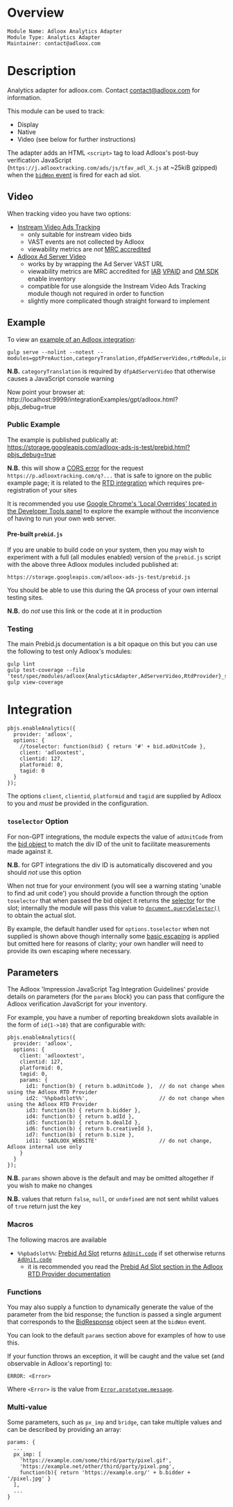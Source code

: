 # Overview

    Module Name: Adloox Analytics Adapter
    Module Type: Analytics Adapter
    Maintainer: contact@adloox.com

# Description

Analytics adapter for adloox.com. Contact contact@adloox.com for information.

This module can be used to track:

 * Display
 * Native
 * Video (see below for further instructions)

The adapter adds an HTML `<script>` tag to load Adloox's post-buy verification JavaScript (`https://j.adlooxtracking.com/ads/js/tfav_adl_X.js` at ~25kiB gzipped) when the [`bidWon` event](https://docs.prebid.org/dev-docs/publisher-api-reference.html#module_pbjs.onEvent) is fired for each ad slot.

## Video

When tracking video you have two options:

 * [Instream Video Ads Tracking](https://docs.prebid.org/dev-docs/modules/instreamTracking.html)
     * only suitable for instream video bids
     * VAST events are not collected by Adloox
     * viewability metrics are *not* [MRC accredited](http://mediaratingcouncil.org/)
 * [Adloox Ad Server Video](./adlooxAdServerVideo.md)
     * works by by wrapping the Ad Server VAST URL
     * viewability metrics are MRC accredited for [IAB](https://www.iab.com/) [VPAID](https://iabtechlab.com/standards/video-player-ad-interface-definition-vpaid/) and [OM SDK](https://iabtechlab.com/standards/open-measurement-sdk/) enable inventory
     * compatible for use alongside the Instream Video Ads Tracking module though not required in order to function
     * slightly more complicated though straight forward to implement

## Example

To view an [example of an Adloox integration](../integrationExamples/gpt/adloox.html):

    gulp serve --nolint --notest --modules=gptPreAuction,categoryTranslation,dfpAdServerVideo,rtdModule,instreamTracking,rubiconBidAdapter,spotxBidAdapter,adlooxAnalyticsAdapter,adlooxAdServerVideo,adlooxRtdProvider

**N.B.** `categoryTranslation` is required by `dfpAdServerVideo` that otherwise causes a JavaScript console warning

Now point your browser at: http://localhost:9999/integrationExamples/gpt/adloox.html?pbjs_debug=true

### Public Example

The example is published publically at: https://storage.googleapis.com/adloox-ads-js-test/prebid.html?pbjs_debug=true

**N.B.** this will show a [CORS error](https://developer.mozilla.org/en-US/docs/Web/HTTP/CORS/Errors) for the request `https://p.adlooxtracking.com/q?...` that is safe to ignore on the public example page; it is related to the [RTD integration](./adlooxRtdProvider.md) which requires pre-registration of your sites

It is recommended you use [Google Chrome's 'Local Overrides' located in the Developer Tools panel](https://www.trysmudford.com/blog/chrome-local-overrides/) to explore the example without the inconvience of having to run your own web server.

#### Pre-built `prebid.js`

If you are unable to build code on your system, then you may wish to experiment with a full (all modules enabled) version of the `prebid.js` script with the above three Adloox modules included published at:

    https://storage.googleapis.com/adloox-ads-js-test/prebid.js

You should be able to use this during the QA process of your own internal testing sites.

**N.B.** do *not* use this link or the code at it in production

### Testing

The main Prebid.js documentation is a bit opaque on this but you can use the following to test only Adloox's modules:

    gulp lint
    gulp test-coverage --file 'test/spec/modules/adloox{AnalyticsAdapter,AdServerVideo,RtdProvider}_spec.js'
    gulp view-coverage

# Integration

    pbjs.enableAnalytics({
      provider: 'adloox',
      options: {
        //toselector: function(bid) { return '#' + bid.adUnitCode },
        client: 'adlooxtest',
        clientid: 127,
        platformid: 0,
        tagid: 0
      }
    });

The options `client`, `clientid`, `platformid` and `tagid` are supplied by Adloox to you and *must* be provided in the configuration.

### `toselector` Option

For non-GPT integrations, the module expects the value of `adUnitCode` from the [bid object](https://docs.prebid.org/dev-docs/publisher-api-reference.html#module_pbjs.getBidResponses) to match the div ID of the unit to facilitate measurements made against it.

**N.B.** for GPT integrations the div ID is automatically discovered and you should *not* use this option

When not true for your environment (you will see a warning stating 'unable to find ad unit code') you should provide a function through the option `toselector` that when passed the bid object it returns the [selector](https://www.javascripttutorial.net/javascript-dom/javascript-queryselector/) for the slot; internally the module will pass this value to [`document.querySelector()`](https://developer.mozilla.org/en-US/docs/Web/API/Document/querySelector) to obtain the actual slot.

By example, the default handler used for `options.toselector` when not supplied is shown above though internally some [basic escaping](https://mathiasbynens.be/notes/css-escapes) is applied but omitted here for reasons of clarity; your own handler will need to provide its own escaping where necessary.

## Parameters

The Adloox 'Impression JavaScript Tag Integration Guidelines' provide details on parameters (for the `params` block) you can pass that configure the Adloox verification JavaScript for your inventory.

For example, you have a number of reporting breakdown slots available in the form of `id{1->10}` that are configurable with:

    pbjs.enableAnalytics({
      provider: 'adloox',
      options: {
        client: 'adlooxtest',
        clientid: 127,
        platformid: 0,
        tagid: 0,
        params: {
          id1: function(b) { return b.adUnitCode },  // do not change when using the Adloox RTD Provider
          id2: '%%pbadslot%%',                       // do not change when using the Adloox RTD Provider
          id3: function(b) { return b.bidder },
          id4: function(b) { return b.adId },
          id5: function(b) { return b.dealId },
          id6: function(b) { return b.creativeId },
          id7: function(b) { return b.size },
          id11: '$ADLOOX_WEBSITE'                    // do not change, Adloox internal use only
        }
      }
    });

**N.B.** `params` shown above is the default and may be omitted altogether if you wish to make no changes

**N.B.** values that return `false`, `null`, or `undefined` are not sent whilst values of `true` return just the key

### Macros

The following macros are available

 * `%%pbadslot%%`: [Prebid Ad Slot](https://docs.prebid.org/features/pbAdSlot.html) returns [`AdUnit.code`](https://docs.prebid.org/features/pbAdSlot.html) if set otherwise returns [`AdUnit.code`](https://docs.prebid.org/dev-docs/adunit-reference.html#adunit)
     * it is recommended you read the [Prebid Ad Slot section in the Adloox RTD Provider documentation](./adlooxRtdProvider.md#prebid-ad-slot)

### Functions

You may also supply a function to dynamically generate the value of the parameter from the bid response; the function is passed a single argument that corresponds to the [BidResponse](https://docs.prebid.org/dev-docs/publisher-api-reference.html#module_pbjs.getBidResponses) object seen at the `bidWon` event.

You can look to the default `params` section above for examples of how to use this.

If your function throws an exception, it will be caught and the value set (and observable in Adloox's reporting) to:

    ERROR: <Error>

Where `<Error>` is the value from [`Error.prototype.message`](https://developer.mozilla.org/en-US/docs/Web/JavaScript/Reference/Global_Objects/Error/message).

### Multi-value

Some parameters, such as `px_imp` and `bridge`, can take multiple values and can be described by providing an array:

    params: {
      ...
      px_imp: [
        'https://example.com/some/third/party/pixel.gif',
        'https://example.net/other/third/party/pixel.png',
        function(b){ return 'https://example.org/' + b.bidder + '/pixel.jpg' }
      ],
      ...
    }
